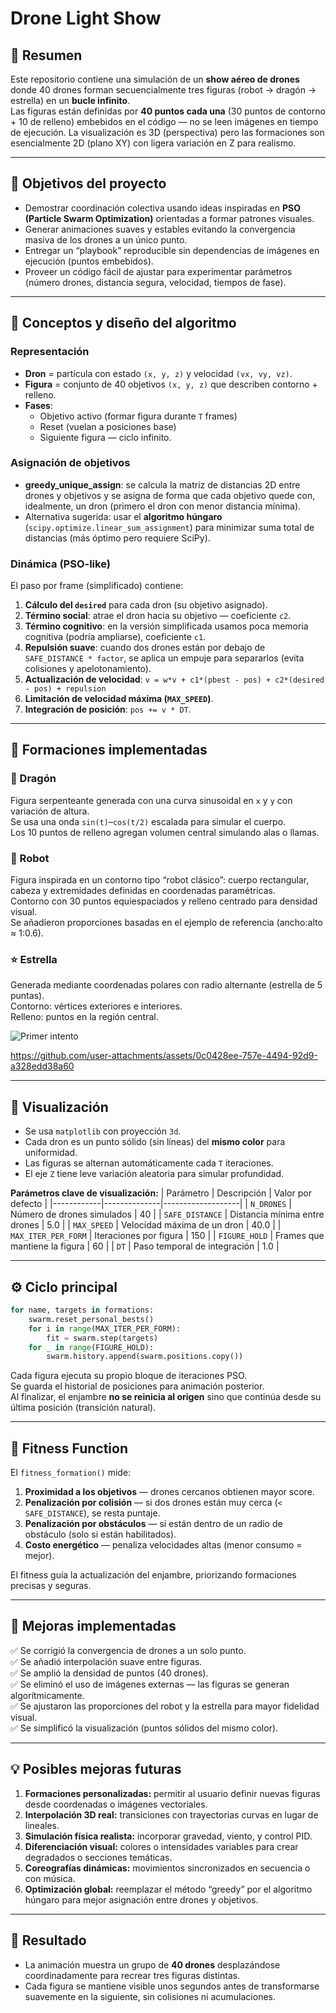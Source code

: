 # Drone Light Show 

## 📘 Resumen
Este repositorio contiene una simulación de un **show aéreo de drones** donde 40 drones forman secuencialmente tres figuras (robot → dragón → estrella) en un **bucle infinito**.  
Las figuras están definidas por **40 puntos cada una** (30 puntos de contorno + 10 de relleno) embebidos en el código — no se leen imágenes en tiempo de ejecución. La visualización es 3D (perspectiva) pero las formaciones son esencialmente 2D (plano XY) con ligera variación en Z para realismo.

---

## 🎯 Objetivos del proyecto
- Demostrar coordinación colectiva usando ideas inspiradas en **PSO (Particle Swarm Optimization)** orientadas a formar patrones visuales.  
- Generar animaciones suaves y estables evitando la convergencia masiva de los drones a un único punto.  
- Entregar un “playbook” reproducible sin dependencias de imágenes en ejecución (puntos embebidos).  
- Proveer un código fácil de ajustar para experimentar parámetros (número drones, distancia segura, velocidad, tiempos de fase).

---

## 🧠 Conceptos y diseño del algoritmo

### Representación
- **Dron** = partícula con estado `(x, y, z)` y velocidad `(vx, vy, vz)`.  
- **Figura** = conjunto de 40 objetivos `(x, y, z)` que describen contorno + relleno.  
- **Fases**:  
  - Objetivo activo (formar figura durante `T` frames)  
  - Reset (vuelan a posiciones base)  
  - Siguiente figura — ciclo infinito.

### Asignación de objetivos
- **greedy_unique_assign**: se calcula la matriz de distancias 2D entre drones y objetivos y se asigna de forma que cada objetivo quede con, idealmente, un dron (primero el dron con menor distancia mínima).  
- Alternativa sugerida: usar el **algoritmo húngaro** (`scipy.optimize.linear_sum_assignment`) para minimizar suma total de distancias (más óptimo pero requiere SciPy).

### Dinámica (PSO-like)
El paso por frame (simplificado) contiene:
1. **Cálculo del `desired`** para cada dron (su objetivo asignado).
2. **Término social**: atrae el dron hacia su objetivo — coeficiente `c2`.
3. **Término cognitivo**: en la versión simplificada usamos poca memoria cognitiva (podría ampliarse), coeficiente `c1`.
4. **Repulsión suave**: cuando dos drones están por debajo de `SAFE_DISTANCE * factor`, se aplica un empuje para separarlos (evita colisiones y apelotonamiento).
5. **Actualización de velocidad**: `v = w*v + c1*(pbest - pos) + c2*(desired - pos) + repulsion`
6. **Limitación de velocidad máxima (`MAX_SPEED`)**.
7. **Integración de posición**: `pos += v * DT`.

---

## 🧩 Formaciones implementadas

### 🐉 Dragón
Figura serpenteante generada con una curva sinusoidal en `x` y `y` con variación de altura.  
Se usa una onda `sin(t)`–`cos(t/2)` escalada para simular el cuerpo.  
Los 10 puntos de relleno agregan volumen central simulando alas o llamas.

### 🤖 Robot
Figura inspirada en un contorno tipo “robot clásico”: cuerpo rectangular, cabeza y extremidades definidas en coordenadas paramétricas.  
Contorno con 30 puntos equiespaciados y relleno centrado para densidad visual.  
Se añadieron proporciones basadas en el ejemplo de referencia (ancho:alto ≈ 1:0.6).

### ⭐ Estrella
Generada mediante coordenadas polares con radio alternante (estrella de 5 puntas).  
Contorno: vértices exteriores e interiores.  
Relleno: puntos en la región central.

![Primer intento](https://github.com/RogueOne-22/Laboratorio_4/blob/c9423d81fc051df091b791b50ca72f1fa5f7ae2a/Punto%201%20Emjambre/drone_show.gif)



https://github.com/user-attachments/assets/0c0428ee-757e-4494-92d9-a328edd38a60



---

## 🎨 Visualización

- Se usa `matplotlib` con proyección `3d`.  
- Cada dron es un punto sólido (sin líneas) del **mismo color** para uniformidad.  
- Las figuras se alternan automáticamente cada `T` iteraciones.  
- El eje `Z` tiene leve variación aleatoria para simular profundidad.  

**Parámetros clave de visualización:**
| Parámetro | Descripción | Valor por defecto |
|------------|--------------|-------------------|
| `N_DRONES` | Número de drones simulados | 40 |
| `SAFE_DISTANCE` | Distancia mínima entre drones | 5.0 |
| `MAX_SPEED` | Velocidad máxima de un dron | 40.0 |
| `MAX_ITER_PER_FORM` | Iteraciones por figura | 150 |
| `FIGURE_HOLD` | Frames que mantiene la figura | 60 |
| `DT` | Paso temporal de integración | 1.0 |

---

## ⚙️ Ciclo principal

```python
for name, targets in formations:
    swarm.reset_personal_bests()
    for i in range(MAX_ITER_PER_FORM):
        fit = swarm.step(targets)
    for _ in range(FIGURE_HOLD):
        swarm.history.append(swarm.positions.copy())
```

Cada figura ejecuta su propio bloque de iteraciones PSO.  
Se guarda el historial de posiciones para animación posterior.  
Al finalizar, el enjambre **no se reinicia al origen** sino que continúa desde su última posición (transición natural).

---

## 🧮 Fitness Function
El `fitness_formation()` mide:
1. **Proximidad a los objetivos** — drones cercanos obtienen mayor score.  
2. **Penalización por colisión** — si dos drones están muy cerca (`< SAFE_DISTANCE`), se resta puntaje.  
3. **Penalización por obstáculos** — si están dentro de un radio de obstáculo (solo si están habilitados).  
4. **Costo energético** — penaliza velocidades altas (menor consumo = mejor).  

El fitness guía la actualización del enjambre, priorizando formaciones precisas y seguras.


---

## 🚀 Mejoras implementadas
✅ Se corrigió la convergencia de drones a un solo punto.  
✅ Se añadió interpolación suave entre figuras.  
✅ Se amplió la densidad de puntos (40 drones).  
✅ Se eliminó el uso de imágenes externas — las figuras se generan algorítmicamente.  
✅ Se ajustaron las proporciones del robot y la estrella para mayor fidelidad visual.  
✅ Se simplificó la visualización (puntos sólidos del mismo color).  

---

## 💡 Posibles mejoras futuras
1. **Formaciones personalizadas:** permitir al usuario definir nuevas figuras desde coordenadas o imágenes vectoriales.  
2. **Interpolación 3D real:** transiciones con trayectorias curvas en lugar de lineales.  
3. **Simulación física realista:** incorporar gravedad, viento, y control PID.  
4. **Diferenciación visual:** colores o intensidades variables para crear degradados o secciones temáticas.  
5. **Coreografías dinámicas:** movimientos sincronizados en secuencia o con música.  
6. **Optimización global:** reemplazar el método “greedy” por el algoritmo húngaro para mejor asignación entre drones y objetivos.

---

## 🎥 Resultado
 - La animación muestra un grupo de **40 drones** desplazándose coordinadamente para recrear tres figuras distintas.  
 - Cada figura se mantiene visible unos segundos antes de transformarse suavemente en la siguiente, sin colisiones ni acumulaciones.
 


